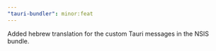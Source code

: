 ```yaml
---
"tauri-bundler": minor:feat
---
```


Added hebrew translation for the custom Tauri messages in the NSIS bundle.
